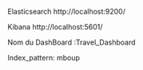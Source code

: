 Elasticsearch
http://localhost:9200/

Kibana
http://localhost:5601/

Nom du DashBoard :Travel_Dashboard

Index_pattern: mboup
